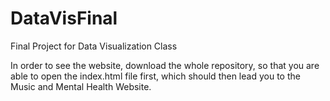 # DataVisFinal
Final Project for Data Visualization Class

In order to see the website, download the whole repository, so that you are able to open the index.html file first, which should then lead you to the Music and Mental Health Website.
